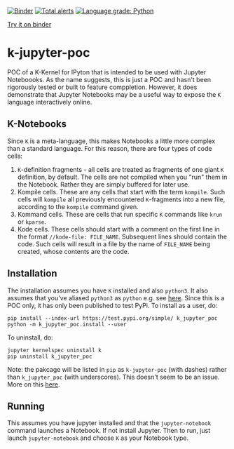 [![Binder](https://mybinder.org/badge_logo.svg)](https://mybinder.org/v2/gh/ColmBhandal/k_jupyter_demo/HEAD?filepath=home/jovyan/notebooks) [![Total alerts](https://img.shields.io/lgtm/alerts/g/ColmBhandal/k_jupyter_poc.svg?logo=lgtm&logoWidth=18)](https://lgtm.com/projects/g/ColmBhandal/k_jupyter_poc/alerts/) [![Language grade: Python](https://img.shields.io/lgtm/grade/python/g/ColmBhandal/k_jupyter_poc.svg?logo=lgtm&logoWidth=18)](https://lgtm.com/projects/g/ColmBhandal/k_jupyter_poc/context:python)

[Try it on binder](https://mybinder.org/v2/gh/ColmBhandal/k_jupyter_demo/HEAD?filepath=home/jovyan/notebooks)

# k-jupyter-poc

POC of a K-Kernel for IPyton that is intended to be used with Jupyter Noteboooks. As the name suggests, this is just a POC and hasn't been rigorously tested or built to feature comppletion. However, it does demonstrate that Jupyter Notebooks may be a useful way to expose the ``K`` language interactively online.

## K-Notebooks

Since ``K`` is a meta-language, this makes Notebooks a little more complex than a standard language. For this reason, there are four types of code cells:
 1. ``K``-definition fragments - all cells are treated as fragments of one giant ``K`` definition, by default. The cells are not compiled when you "run" them in the Notebook. Rather they are simply buffered for later use.
 1. Kompile cells. These are any cells that start with the term ``kompile``. Such cells will ``kompile`` all previously encountered ``K``-fragments into a new file, according to the ``kompile`` command given.
 1. Kommand cells. These are cells that run specific ``K`` commands like ``krun`` or ``kparse``.
 1. Kode cells. These cells should start with a comment on the first line in the format ``//kode-file: FILE_NAME``. Subsequent lines should contain the code. Such cells  will result in a file by the name of ``FILE_NAME`` being created, whose contents are the code.

## Installation

The installation assumes you have ``K`` installed and also ``python3``. It also assumes that you've aliased ``python3`` as ``python`` e.g. see [here](https://askubuntu.com/questions/320996/how-to-make-python-program-command-execute-python-3). Since this is a POC only, it has only been published to test PyPi. To install as a user, do:

```
pip install --index-url https://test.pypi.org/simple/ k_jupyter_poc
python -m k_jupyter_poc.install --user
```

To uninstall, do:

```
jupyter kernelspec uninstall k
pip uninstall k_jupyter_poc
```

Note: the pakcage will be listed in ``pip`` as ``k-jupyter-poc`` (with dashes) rather than ``k_jupyter_poc`` (with underscores). 
This doesn't seem to be an issue. More on this [here](https://github.com/ros/rosdistro/issues/18116).

## Running

This assumes you have jupyter installed and that the ``jupyter-notebook`` command launches a Notebook. If not install Jupyter. Then to run, just launch ``jupyter-notebook`` and choose ``K`` as your Notebook type.
